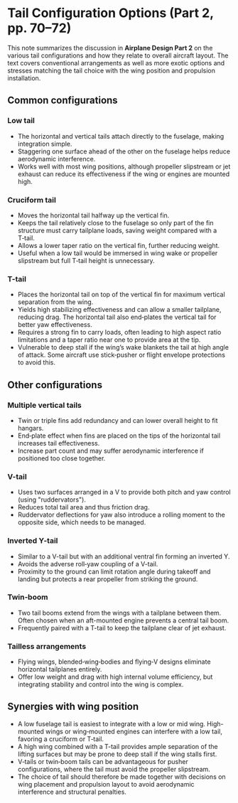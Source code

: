 # Tail Configuration Options (Part 2, pp. 70–72)

This note summarizes the discussion in **Airplane Design Part 2** on the various tail configurations and how they relate to overall aircraft layout. The text covers conventional arrangements as well as more exotic options and stresses matching the tail choice with the wing position and propulsion installation.

## Common configurations

### Low tail
- The horizontal and vertical tails attach directly to the fuselage, making integration simple.
- Staggering one surface ahead of the other on the fuselage helps reduce aerodynamic interference.
- Works well with most wing positions, although propeller slipstream or jet exhaust can reduce its effectiveness if the wing or engines are mounted high.

### Cruciform tail
- Moves the horizontal tail halfway up the vertical fin.
- Keeps the tail relatively close to the fuselage so only part of the fin structure must carry tailplane loads, saving weight compared with a T‑tail.
- Allows a lower taper ratio on the vertical fin, further reducing weight.
- Useful when a low tail would be immersed in wing wake or propeller slipstream but full T‑tail height is unnecessary.

### T-tail
- Places the horizontal tail on top of the vertical fin for maximum vertical separation from the wing.
- Yields high stabilizing effectiveness and can allow a smaller tailplane, reducing drag. The horizontal tail also end‑plates the vertical tail for better yaw effectiveness.
- Requires a strong fin to carry loads, often leading to high aspect ratio limitations and a taper ratio near one to provide area at the tip.
- Vulnerable to deep stall if the wing’s wake blankets the tail at high angle of attack. Some aircraft use stick‑pusher or flight envelope protections to avoid this.

## Other configurations

### Multiple vertical tails
- Twin or triple fins add redundancy and can lower overall height to fit hangars.
- End‑plate effect when fins are placed on the tips of the horizontal tail increases tail effectiveness.
- Increase part count and may suffer aerodynamic interference if positioned too close together.

### V-tail
- Uses two surfaces arranged in a V to provide both pitch and yaw control (using "ruddervators").
- Reduces total tail area and thus friction drag.
- Ruddervator deflections for yaw also introduce a rolling moment to the opposite side, which needs to be managed.

### Inverted Y-tail
- Similar to a V-tail but with an additional ventral fin forming an inverted Y.
- Avoids the adverse roll‑yaw coupling of a V-tail.
- Proximity to the ground can limit rotation angle during takeoff and landing but protects a rear propeller from striking the ground.

### Twin‑boom
- Two tail booms extend from the wings with a tailplane between them. Often chosen when an aft-mounted engine prevents a central tail boom.
- Frequently paired with a T-tail to keep the tailplane clear of jet exhaust.

### Tailless arrangements
- Flying wings, blended‑wing‑bodies and flying‑V designs eliminate horizontal tailplanes entirely.
- Offer low weight and drag with high internal volume efficiency, but integrating stability and control into the wing is complex.

## Synergies with wing position
- A low fuselage tail is easiest to integrate with a low or mid wing. High-mounted wings or wing‑mounted engines can interfere with a low tail, favoring a cruciform or T‑tail.
- A high wing combined with a T-tail provides ample separation of the lifting surfaces but may be prone to deep stall if the wing stalls first.
- V‑tails or twin‑boom tails can be advantageous for pusher configurations, where the tail must avoid the propeller slipstream.
- The choice of tail should therefore be made together with decisions on wing placement and propulsion layout to avoid aerodynamic interference and structural penalties.

